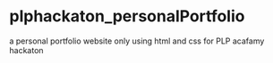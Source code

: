 # plphackaton_personalPortfolio
a personal portfolio website only using html and css for PLP acafamy hackaton
